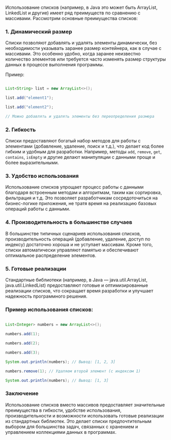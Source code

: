 Использование списков (например, в Java это может быть ArrayList, LinkedList и другие) имеет ряд преимуществ по сравнению с массивами. Рассмотрим основные преимущества списков:

### 1. Динамический размер

Списки позволяют добавлять и удалять элементы динамически, без необходимости указывать заранее размер контейнера, как в случае с массивами. Это особенно удобно, когда заранее неизвестно количество элементов или требуется часто изменять размер структуры данных в процессе выполнения программы.

Пример:

```java

List<String> list = new ArrayList<>();

list.add("element1");

list.add("element2");

// Можно добавлять и удалять элементы без переопределения размера

```

### 2. Гибкость

Списки предоставляют богатый набор методов для работы с элементами (добавление, удаление, поиск и т.д.), что делает код более гибким и удобным для разработки. Например, методы `add`, `remove`, `get`, `contains`, `isEmpty` и другие делают манипуляции с данными проще и более выразительными.

### 3. Удобство использования

Использование списков упрощает процесс работы с данными благодаря встроенным методам и алгоритмам, таким как сортировка, фильтрация и т.д. Это позволяет разработчикам сосредоточиться на бизнес-логике приложения, не тратя время на реализацию базовых операций работы с данными.

### 4. Производительность в большинстве случаев

В большинстве типичных сценариев использования списков, производительность операций (добавление, удаление, доступ по индексу) достаточно хороша и не уступает массивам. Кроме того, списки автоматически управляют памятью и обеспечивают оптимальное распределение элементов.

### 5. Готовые реализации

Стандартные библиотеки (например, в Java — java.util.ArrayList, java.util.LinkedList) предоставляют готовые и оптимизированные реализации списков, что сокращает время разработки и улучшает надежность программного решения.

### Пример использования списков:

```java

List<Integer> numbers = new ArrayList<>();

numbers.add(1);

numbers.add(2);

numbers.add(3);

System.out.println(numbers); // Вывод: [1, 2, 3]

numbers.remove(1); // Удаляем второй элемент (с индексом 1)

System.out.println(numbers); // Вывод: [1, 3]

```

### Заключение

Использование списков вместо массивов предоставляет значительные преимущества в гибкости, удобстве использования, производительности и возможности использовать готовые реализации из стандартных библиотек. Это делает списки предпочтительным выбором для большинства задач, связанных с хранением и управлением коллекциями данных в программах.